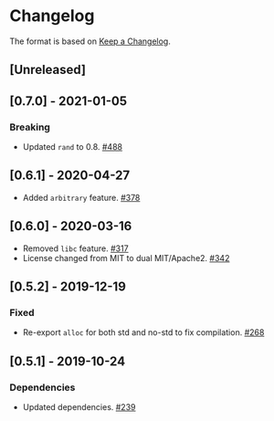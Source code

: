 # Changelog

The format is based on [Keep a Changelog].

[Keep a Changelog]: http://keepachangelog.com/en/1.0.0/

## [Unreleased]

## [0.7.0] - 2021-01-05
### Breaking
- Updated `rand` to 0.8. [#488](https://github.com/paritytech/parity-common/pull/488)

## [0.6.1] - 2020-04-27
- Added `arbitrary` feature. [#378](https://github.com/paritytech/parity-common/pull/378)

## [0.6.0] - 2020-03-16
- Removed `libc` feature. [#317](https://github.com/paritytech/parity-common/pull/317)
- License changed from MIT to dual MIT/Apache2. [#342](https://github.com/paritytech/parity-common/pull/342)

## [0.5.2] - 2019-12-19
### Fixed
- Re-export `alloc` for both std and no-std to fix compilation. [#268](https://github.com/paritytech/parity-common/pull/268)

## [0.5.1] - 2019-10-24
### Dependencies
- Updated dependencies. [#239](https://github.com/paritytech/parity-common/pull/239)
